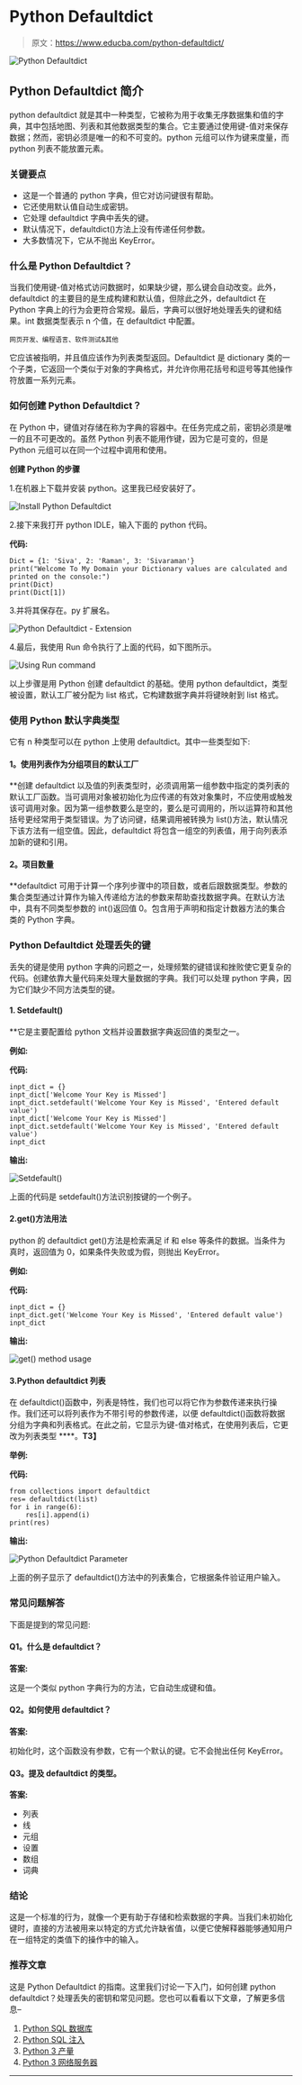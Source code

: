 # Python Defaultdict

> 原文：<https://www.educba.com/python-defaultdict/>

![Python Defaultdict](img/1505515e10b1760c611c1aec6c2de1f1.png)



## Python Defaultdict 简介

python defaultdict 就是其中一种类型，它被称为用于收集无序数据集和值的字典，其中包括地图、列表和其他数据类型的集合。它主要通过使用键-值对来保存数据；然而，密钥必须是唯一的和不可变的。python 元组可以作为键来度量，而 python 列表不能放置元素。

### 关键要点

*   这是一个普通的 python 字典，但它对访问键很有帮助。
*   它还使用默认值自动生成密钥。
*   它处理 defaultdict 字典中丢失的键。
*   默认情况下，defaultdict()方法上没有传递任何参数。
*   大多数情况下，它从不抛出 KeyError。

### 什么是 Python Defaultdict？

当我们使用键-值对格式访问数据时，如果缺少键，那么键会自动改变。此外，defaultdict 的主要目的是生成构建和默认值，但除此之外，defaultdict 在 Python 字典上的行为会更符合常规。最后，字典可以很好地处理丢失的键和结果。int 数据类型表示 n 个值，在 defaultdict 中配置。

<small>网页开发、编程语言、软件测试&其他</small>

它应该被指明，并且值应该作为列表类型返回。Defaultdict 是 dictionary 类的一个子类，它返回一个类似于对象的字典格式，并允许你用花括号和逗号等其他操作符放置一系列元素。

### 如何创建 Python Defaultdict？

在 Python 中，键值对存储在称为字典的容器中。在任务完成之前，密钥必须是唯一的且不可更改的。虽然 Python 列表不能用作键，因为它是可变的，但是 Python 元组可以在同一个过程中调用和使用。

****创建 Python 的步骤****

1.在机器上下载并安装 python。这里我已经安装好了。

![Install Python Defaultdict](img/c1eca317cc835887a6cae4c700920bae.png)



2.接下来我打开 python IDLE，输入下面的 python 代码。

**代码:**

```
Dict = {1: 'Siva', 2: 'Raman', 3: 'Sivaraman'}
print("Welcome To My Domain your Dictionary values are calculated and printed on the console:")
print(Dict)
print(Dict[1])
```

3.并将其保存在。py 扩展名。

![Python Defaultdict - Extension](img/360ea4136d4dfc23fe2e9475b5662389.png)



4.最后，我使用 Run 命令执行了上面的代码，如下图所示。

![Using Run command](img/74726bf33a4041032cb73cc6905e093b.png)



以上步骤是用 Python 创建 defaultdict 的基础。使用 python defaultdict，类型被设置，默认工厂被分配为 list 格式，它构建数据字典并将键映射到 list 格式。

### 使用 Python 默认字典类型

它有 n 种类型可以在 python 上使用 defaultdict。其中一些类型如下:

#### **1。使用列表作为分组项目的默认工厂**

 **创建 defaultdict 以及值的列表类型时，必须调用第一组参数中指定的类列表的默认工厂函数。当可调用对象被初始化为应传递的有效对象集时，不应使用或触发该可调用对象。因为第一组参数要么是空的，要么是可调用的，所以运算符和其他括号更经常用于类型错误。为了访问键，结果调用被转换为 list()方法，默认情况下该方法有一组空值。因此，defaultdict 将包含一组空的列表值，用于向列表添加新的键和引用。

#### **2。项目数量**

 **defaultdict 可用于计算一个序列步骤中的项目数，或者后跟数据类型。参数的集合类型通过计算作为输入传递给方法的参数来帮助查找数据字典。在默认方法中，具有不同类型参数的 int()返回值 0。包含用于声明和指定计数器方法的集合类的 Python 字典。

### Python Defaultdict 处理丢失的键

丢失的键是使用 python 字典的问题之一，处理频繁的键错误和挫败使它更复杂的代码。创建依靠大量代码来处理大量数据的字典。我们可以处理 python 字典，因为它们缺少不同方法类型的键。

#### **1\. Setdefault()**

 **它是主要配置给 python 文档并设置数据字典返回值的类型之一。

****例如:****

**代码:**

```
inpt_dict = {}
inpt_dict['Welcome Your Key is Missed']
inpt_dict.setdefault('Welcome Your Key is Missed', 'Entered default value')
inpt_dict['Welcome Your Key is Missed']
inpt_dict.setdefault('Welcome Your Key is Missed', 'Entered default value')
inpt_dict
```

**输出:**

![Setdefault()](img/ae5a443c529011ca3620ec216deeacdd.png)



上面的代码是 setdefault()方法识别按键的一个例子。

#### 2.get()方法用法

python 的 defaultdict get()方法是检索满足 if 和 else 等条件的数据。当条件为真时，返回值为 0，如果条件失败或为假，则抛出 KeyError。

****例如:****

**代码:**

```
inpt_dict = {}
inpt_dict.get('Welcome Your Key is Missed', 'Entered default value')
inpt_dict
```

**输出:**

![get() method usage](img/1a70966562f314d7e385c0e8b57c56c6.png)



#### 3.Python defaultdict 列表

在 defaultdict()函数中，列表是特性，我们也可以将它作为参数传递来执行操作。我们还可以将列表作为不带引号的参数传递，以便 defaultdict()函数将数据分组为字典和列表格式。在此之前，它显示为键-值对格式，在使用列表后，它更改为列表类型 ****。**T3】**

**举例:**

**代码:**

```
from collections import defaultdict
res= defaultdict(list)
for i in range(6):
    res[i].append(i)
print(res)
```

**输出:**

![Python Defaultdict Parameter](img/240e53c895691624a95f54b0d2733678.png)



上面的例子显示了 defaultdict()方法中的列表集合，它根据条件验证用户输入。

### 常见问题解答

下面是提到的常见问题:

#### Q1。什么是 defaultdict？

**答案:**

这是一个类似 python 字典行为的方法，它自动生成键和值。

#### Q2。如何使用 defaultdict？

**答案:**

初始化时，这个函数没有参数，它有一个默认的键。它不会抛出任何 KeyError。

#### Q3。提及 defaultdict 的类型。

**答案:**

*   列表
*   线
*   元组
*   设置
*   数组
*   词典

### 结论

这是一个标准的行为，就像一个更有助于存储和检索数据的字典。当我们未初始化键时，直接的方法被用来以特定的方式允许缺省值，以便它使解释器能够通知用户在一组特定的类值下的操作中的输入。

### 推荐文章

这是 Python Defaultdict 的指南。这里我们讨论一下入门，如何创建 python defaultdict？处理丢失的密钥和常见问题。您也可以看看以下文章，了解更多信息–

1.  [Python SQL 数据库](https://www.educba.com/python-sql-database/)
2.  [Python SQL 注入](https://www.educba.com/python-sql-injection/)
3.  [Python 3 产量](https://www.educba.com/python-3-yield/)
4.  [Python 3 网络服务器](https://www.educba.com/python-3-webserver/)





******